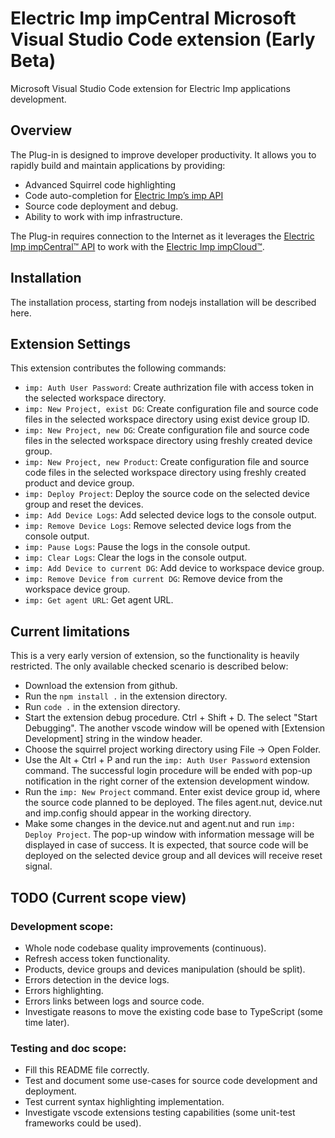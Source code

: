 # Electric Imp impCentral Microsoft Visual Studio Code extension (Early Beta)

Microsoft Visual Studio Code extension for Electric Imp applications development.

## Overview

The Plug-in is designed to improve developer productivity. It allows you to rapidly build and maintain applications by providing:

* Advanced Squirrel code highlighting
* Code auto-completion for [Electric Imp’s imp API](https://developer.electricimp.com/api)
* Source code deployment and debug.
* Ability to work with imp infrastructure.

The Plug-in requires connection to the Internet as it leverages the
[Electric Imp impCentral™ API](https://developer.electricimp.com/tools/impcentralapi)
to work with the [Electric Imp impCloud™](https://electricimp.com/platform/cloud/).

## Installation

The installation process, starting from nodejs installation will be described here. 

## Extension Settings

This extension contributes the following commands:

* `imp: Auth User Password`: Create authrization file with access token in the selected workspace directory.
* `imp: New Project, exist DG`: Create configuration file and source code files in the selected workspace directory using exist device group ID.
* `imp: New Project, new DG`: Create configuration file and source code files in the selected workspace directory using freshly created device group.
* `imp: New Project, new Product`: Create configuration file and source code files in the selected workspace directory using freshly created product and device group.
* `imp: Deploy Project`: Deploy the source code on the selected device group and reset the devices.
* `imp: Add Device Logs`: Add selected device logs to the console output.
* `imp: Remove Device Logs`: Remove selected device logs from the console output.
* `imp: Pause Logs`: Pause the logs in the console output.
* `imp: Clear Logs`: Clear the logs in the console output.
* `imp: Add Device to current DG`: Add device to workspace device group.
* `imp: Remove Device from current DG`: Remove device from the workspace device group.
* `imp: Get agent URL`: Get agent URL.

## Current limitations

This is a very early version of extension, so the functionality is heavily restricted. The only available checked scenario is described below:
- Download the extension from github.
- Run the `npm install .` in the extension directory.
- Run `code .` in the extension directory.
- Start the extension debug procedure. Ctrl + Shift + D. The select "Start Debugging". The another vscode window will be opened with [Extension Development] string in the window header.
- Choose the squirrel project working directory using File -> Open Folder.
- Use the Alt + Ctrl + P and run the `imp: Auth User Password` extension command.
The successful login procedure will be ended with pop-up notification in the right corner of the extension development window.
- Run the `imp: New Project` command. Enter exist device group id, where the source code planned to be deployed. The files agent.nut, device.nut and imp.config should appear in the working directory.
- Make some changes in the device.nut and agent.nut and run `imp: Deploy Project`. The pop-up window with information message will be displayed in case of success.
It is expected, that source code will be deployed on the selected device group and all devices will receive reset signal.

## TODO (Current scope view)
### Development scope:
* Whole node codebase quality improvements (continuous).
* Refresh access token functionality.
* Products, device groups and devices manipulation (should be split).
* Errors detection in the device logs.
* Errors highlighting.
* Errors links between logs and source code.
* Investigate reasons to move the existing code base to TypeScript (some time later).

### Testing and doc scope:
* Fill this README file correctly.
* Test and document some use-cases for source code development and deployment.
* Test current syntax highlighting implementation.
* Investigate vscode extensions testing capabilities (some unit-test frameworks could be used).
